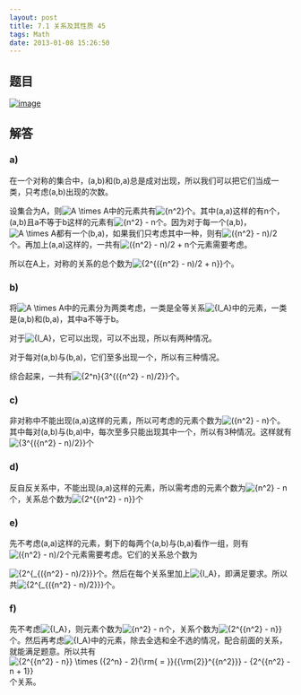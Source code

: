 ```yaml
---
layout: post
title: 7.1 关系及其性质 45
tags: Math
date: 2013-01-08 15:26:50
---
```



## 题目

[![image](http://freewind.me/wp-content/uploads/2013/01/image_thumb153.png "image")](http://freewind.me/wp-content/uploads/2013/01/image151.png)

## 解答

### a) 

在一个对称的集合中，(a,b)和(b,a)总是成对出现，所以我们可以把它们当成一类，只考虑(a,b)出现的次数。

设集合为A，则![A \times A](http://chart.apis.google.com/chart?cht=tx&chs=1x0&chf=bg,s,FFFFFF00&chco=000000&chl=A%20%5Ctimes%20A)中的元素共有![{n^2}](http://chart.apis.google.com/chart?cht=tx&chs=1x0&chf=bg,s,FFFFFF00&chco=000000&chl=%7Bn%5E2%7D)个。其中(a,a)这样的有n个，(a,b)且a不等于b这样的元素有![{n^2} - n](http://chart.apis.google.com/chart?cht=tx&chs=1x0&chf=bg,s,FFFFFF00&chco=000000&chl=%7Bn%5E2%7D%20-%20n)个。因为对于每一个(a,b)，![A \times A](http://chart.apis.google.com/chart?cht=tx&chs=1x0&chf=bg,s,FFFFFF00&chco=000000&chl=A%20%5Ctimes%20A)都有一个(b,a)，如果我们只考虑其中一种，则有![({n^2} - n)/2](http://chart.apis.google.com/chart?cht=tx&chs=1x0&chf=bg,s,FFFFFF00&chco=000000&chl=%28%7Bn%5E2%7D%20-%20n%29%2F2)个。再加上(a,a)这样的，一共有![({n^2} - n)/2 + n](http://chart.apis.google.com/chart?cht=tx&chs=1x0&chf=bg,s,FFFFFF00&chco=000000&chl=%28%7Bn%5E2%7D%20-%20n%29%2F2%20%2B%20n)个元素需要考虑。

所以在A上，对称的关系的总个数为![{2^{({n^2} - n)/2 + n}}](http://chart.apis.google.com/chart?cht=tx&chs=1x0&chf=bg,s,FFFFFF00&chco=000000&chl=%7B2%5E%7B%28%7Bn%5E2%7D%20-%20n%29%2F2%20%2B%20n%7D%7D)个。

### b) 

将![A \times A](http://chart.apis.google.com/chart?cht=tx&chs=1x0&chf=bg,s,FFFFFF00&chco=000000&chl=A%20%5Ctimes%20A)中的元素分为两类考虑，一类是全等关系![{I_A}](http://chart.apis.google.com/chart?cht=tx&chs=1x0&chf=bg,s,FFFFFF00&chco=000000&chl=%7BI_A%7D)中的元素，一类是(a,b)和(b,a)，其中a不等于b。

对于![{I_A}](http://chart.apis.google.com/chart?cht=tx&chs=1x0&chf=bg,s,FFFFFF00&chco=000000&chl=%7BI_A%7D)，它可以出现，可以不出现，所以有两种情况。

对于每对(a,b)与(b,a)，它们至多出现一个，所以有三种情况。

综合起来，一共有![{2^n}{3^{({n^2} - n)/2}}](http://chart.apis.google.com/chart?cht=tx&chs=1x0&chf=bg,s,FFFFFF00&chco=000000&chl=%7B2%5En%7D%7B3%5E%7B%28%7Bn%5E2%7D%20-%20n%29%2F2%7D%7D)个。

### c) 

非对称中不能出现(a,a)这样的元素，所以可考虑的元素个数为![({n^2} - n)](http://chart.apis.google.com/chart?cht=tx&chs=1x0&chf=bg,s,FFFFFF00&chco=000000&chl=%28%7Bn%5E2%7D%20-%20n%29)个。其中每对(a,b)与(b,a)中，每次至多只能出现其中一个，所以有3种情况。这样就有![{3^{({n^2} - n)/2}}](http://chart.apis.google.com/chart?cht=tx&chs=1x0&chf=bg,s,FFFFFF00&chco=000000&chl=%7B3%5E%7B%28%7Bn%5E2%7D%20-%20n%29%2F2%7D%7D)个

### d) 

反自反关系中，不能出现(a,a)这样的元素，所以需考虑的元素个数为![{n^2} - n](http://chart.apis.google.com/chart?cht=tx&chs=1x0&chf=bg,s,FFFFFF00&chco=000000&chl=%7Bn%5E2%7D%20-%20n)个，关系总个数为![{2^{{n^2} - n}}](http://chart.apis.google.com/chart?cht=tx&chs=1x0&chf=bg,s,FFFFFF00&chco=000000&chl=%7B2%5E%7B%7Bn%5E2%7D%20-%20n%7D%7D)个

### e) 

先不考虑(a,a)这样的元素，剩下的每两个(a,b)与(b,a)看作一组，则有![({n^2} - n)/2](http://chart.apis.google.com/chart?cht=tx&chs=1x0&chf=bg,s,FFFFFF00&chco=000000&chl=%28%7Bn%5E2%7D%20-%20n%29%2F2)个元素需要考虑。它们的关系总个数为

![{2^{_{({n^2} - n)/2}}}](http://chart.apis.google.com/chart?cht=tx&chs=1x0&chf=bg,s,FFFFFF00&chco=000000&chl=%7B2%5E%7B_%7B%28%7Bn%5E2%7D%20-%20n%29%2F2%7D%7D%7D)个。然后在每个关系里加上![{I_A}](http://chart.apis.google.com/chart?cht=tx&chs=1x0&chf=bg,s,FFFFFF00&chco=000000&chl=%7BI_A%7D)，即满足要求。所以共![{2^{_{({n^2} - n)/2}}}](http://chart.apis.google.com/chart?cht=tx&chs=1x0&chf=bg,s,FFFFFF00&chco=000000&chl=%7B2%5E%7B_%7B%28%7Bn%5E2%7D%20-%20n%29%2F2%7D%7D%7D)个。

### f) 

先不考虑![{I_A}](http://chart.apis.google.com/chart?cht=tx&chs=1x0&chf=bg,s,FFFFFF00&chco=000000&chl=%7BI_A%7D)，则元素个数为![{n^2} - n](http://chart.apis.google.com/chart?cht=tx&chs=1x0&chf=bg,s,FFFFFF00&chco=000000&chl=%7Bn%5E2%7D%20-%20n)个，关系个数为![{2^{{n^2} - n}}](http://chart.apis.google.com/chart?cht=tx&chs=1x0&chf=bg,s,FFFFFF00&chco=000000&chl=%7B2%5E%7B%7Bn%5E2%7D%20-%20n%7D%7D)个。然后再考虑![{I_A}](http://chart.apis.google.com/chart?cht=tx&chs=1x0&chf=bg,s,FFFFFF00&chco=000000&chl=%7BI_A%7D)中的元素，除去全选和全不选的情况，配合前面的关系，就能满足题意。所以共有![{2^{{n^2} - n}} \times ({2^n} - 2){\rm{ = }}{{\rm{2}}^{{n^2}}} - {2^{{n^2} - n + 1}}](http://chart.apis.google.com/chart?cht=tx&chs=1x0&chf=bg,s,FFFFFF00&chco=000000&chl=%7B2%5E%7B%7Bn%5E2%7D%20-%20n%7D%7D%20%5Ctimes%20%28%7B2%5En%7D%20-%202%29%7B%5Crm%7B%20%3D%20%7D%7D%7B%7B%5Crm%7B2%7D%7D%5E%7B%7Bn%5E2%7D%7D%7D%20-%20%7B2%5E%7B%7Bn%5E2%7D%20-%20n%20%2B%201%7D%7D)个关系。

